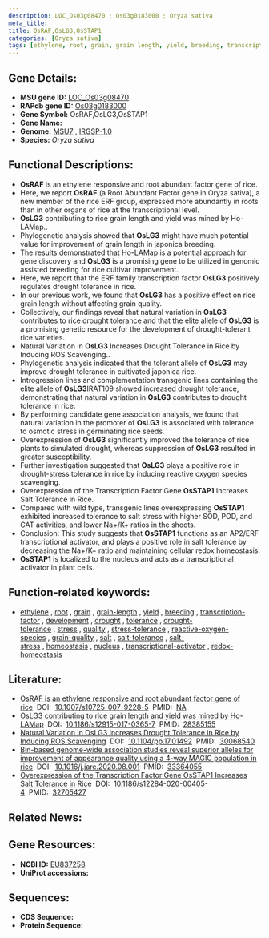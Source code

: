 ```yaml
---
description: LOC_Os03g08470 ; Os03g0183000 ; Oryza sativa
meta_title:
title: OsRAF,OsLG3,OsSTAP1
categories: [Oryza sativa]
tags: [ethylene, root, grain, grain length, yield, breeding, transcription factor, development, drought, tolerance, drought tolerance, stress, quality, stress tolerance, reactive oxygen species, grain quality, salt, salt tolerance, salt stress, homeostasis, nucleus, transcriptional activator, redox homeostasis]
---
```


## Gene Details:
- **MSU gene ID:** [LOC_Os03g08470](http://rice.uga.edu/cgi-bin/ORF_infopage.cgi?orf=LOC_Os03g08470)  
- **RAPdb gene ID:** [Os03g0183000](https://rapdb.dna.affrc.go.jp/locus/?name=Os03g0183000)  
- **Gene Symbol:** OsRAF,OsLG3,OsSTAP1
- **Gene Name:**
- **Genome:**  [MSU7](http://rice.uga.edu/)&nbsp;,&nbsp;[IRGSP-1.0](https://rapdb.dna.affrc.go.jp/download/irgsp1.html)
- **Species:** *Oryza sativa*

## Functional Descriptions:
   - **OsRAF** is an ethylene responsive and root abundant factor gene of rice.
   - Here, we report **OsRAF** (a Root Abundant Factor gene in Oryza sativa), a new member of the rice ERF group, expressed more abundantly in roots than in other organs of rice at the transcriptional level.
   - **OsLG3** contributing to rice grain length and yield was mined by Ho-LAMap..
   - Phylogenetic analysis showed that **OsLG3** might have much potential value for improvement of grain length in japonica breeding.
   - The results demonstrated that Ho-LAMap is a potential approach for gene discovery and **OsLG3** is a promising gene to be utilized in genomic assisted breeding for rice cultivar improvement.
   - Here, we report that the ERF family transcription factor **OsLG3** positively regulates drought tolerance in rice.
   - In our previous work, we found that **OsLG3** has a positive effect on rice grain length without affecting grain quality.
   - Collectively, our findings reveal that natural variation in **OsLG3** contributes to rice drought tolerance and that the elite allele of **OsLG3** is a promising genetic resource for the development of drought-tolerant rice varieties.
   - Natural Variation in **OsLG3** Increases Drought Tolerance in Rice by Inducing ROS Scavenging..
   - Phylogenetic analysis indicated that the tolerant allele of **OsLG3** may improve drought tolerance in cultivated japonica rice.
   - Introgression lines and complementation transgenic lines containing the elite allele of **OsLG3**IRAT109 showed increased drought tolerance, demonstrating that natural variation in **OsLG3** contributes to drought tolerance in rice.
   - By performing candidate gene association analysis, we found that natural variation in the promoter of **OsLG3** is associated with tolerance to osmotic stress in germinating rice seeds.
   - Overexpression of **OsLG3** significantly improved the tolerance of rice plants to simulated drought, whereas suppression of **OsLG3** resulted in greater susceptibility.
   - Further investigation suggested that **OsLG3** plays a positive role in drought-stress tolerance in rice by inducing reactive oxygen species scavenging.
   - Overexpression of the Transcription Factor Gene **OsSTAP1** Increases Salt Tolerance in Rice.
   - Compared with wild type, transgenic lines overexpressing **OsSTAP1** exhibited increased tolerance to salt stress with higher SOD, POD, and CAT activities, and lower Na+/K+ ratios in the shoots.
   - Conclusion: This study suggests that **OsSTAP1** functions as an AP2/ERF transcriptional activator, and plays a positive role in salt tolerance by decreasing the Na+/K+ ratio and maintaining cellular redox homeostasis.
   - **OsSTAP1** is localized to the nucleus and acts as a transcriptional activator in plant cells.

## Function-related keywords:
   - [ethylene](/tags/ethylene/)&nbsp;,&nbsp;[root](/tags/root/)&nbsp;,&nbsp;[grain](/tags/grain/)&nbsp;,&nbsp;[grain-length](/tags/grain-length/)&nbsp;,&nbsp;[yield](/tags/yield/)&nbsp;,&nbsp;[breeding](/tags/breeding/)&nbsp;,&nbsp;[transcription-factor](/tags/transcription-factor/)&nbsp;,&nbsp;[development](/tags/development/)&nbsp;,&nbsp;[drought](/tags/drought/)&nbsp;,&nbsp;[tolerance](/tags/tolerance/)&nbsp;,&nbsp;[drought-tolerance](/tags/drought-tolerance/)&nbsp;,&nbsp;[stress](/tags/stress/)&nbsp;,&nbsp;[quality](/tags/quality/)&nbsp;,&nbsp;[stress-tolerance](/tags/stress-tolerance/)&nbsp;,&nbsp;[reactive-oxygen-species](/tags/reactive-oxygen-species/)&nbsp;,&nbsp;[grain-quality](/tags/grain-quality/)&nbsp;,&nbsp;[salt](/tags/salt/)&nbsp;,&nbsp;[salt-tolerance](/tags/salt-tolerance/)&nbsp;,&nbsp;[salt-stress](/tags/salt-stress/)&nbsp;,&nbsp;[homeostasis](/tags/homeostasis/)&nbsp;,&nbsp;[nucleus](/tags/nucleus/)&nbsp;,&nbsp;[transcriptional-activator](/tags/transcriptional-activator/)&nbsp;,&nbsp;[redox-homeostasis](/tags/redox-homeostasis/)

## Literature:
   - [OsRAF is an ethylene responsive and root abundant factor gene of rice](https://www.doi.org/10.1007/s10725-007-9228-5)&nbsp;&nbsp;DOI:&nbsp;&nbsp;[10.1007/s10725-007-9228-5](https://www.doi.org/10.1007/s10725-007-9228-5)&nbsp;&nbsp;PMID:&nbsp;&nbsp;[NA](https://pubmed.ncbi.nlm.nih.gov/NA/)
   - [OsLG3 contributing to rice grain length and yield was mined by Ho-LAMap](https://www.doi.org/10.1186/s12915-017-0365-7)&nbsp;&nbsp;DOI:&nbsp;&nbsp;[10.1186/s12915-017-0365-7](https://www.doi.org/10.1186/s12915-017-0365-7)&nbsp;&nbsp;PMID:&nbsp;&nbsp;[28385155](https://pubmed.ncbi.nlm.nih.gov/28385155/)
   - [Natural Variation in OsLG3 Increases Drought Tolerance in Rice by Inducing ROS Scavenging](https://www.doi.org/10.1104/pp.17.01492)&nbsp;&nbsp;DOI:&nbsp;&nbsp;[10.1104/pp.17.01492](https://www.doi.org/10.1104/pp.17.01492)&nbsp;&nbsp;PMID:&nbsp;&nbsp;[30068540](https://pubmed.ncbi.nlm.nih.gov/30068540/)
   - [Bin-based genome-wide association studies reveal superior alleles for improvement of appearance quality using a 4-way MAGIC population in rice](https://www.doi.org/10.1016/j.jare.2020.08.001)&nbsp;&nbsp;DOI:&nbsp;&nbsp;[10.1016/j.jare.2020.08.001](https://www.doi.org/10.1016/j.jare.2020.08.001)&nbsp;&nbsp;PMID:&nbsp;&nbsp;[33364055](https://pubmed.ncbi.nlm.nih.gov/33364055/)
   - [Overexpression of the Transcription Factor Gene OsSTAP1 Increases Salt Tolerance in Rice](https://www.doi.org/10.1186/s12284-020-00405-4)&nbsp;&nbsp;DOI:&nbsp;&nbsp;[10.1186/s12284-020-00405-4](https://www.doi.org/10.1186/s12284-020-00405-4)&nbsp;&nbsp;PMID:&nbsp;&nbsp;[32705427](https://pubmed.ncbi.nlm.nih.gov/32705427/)

## Related News:

## Gene Resources:
- **NCBI ID:**  [EU837258](http://www.ncbi.nlm.nih.gov/nuccore/EU837258)
- **UniProt accessions:** [](https://www.uniprot.org/uniprotkb//entry)

## Sequences:
- **CDS Sequence:**
- **Protein Sequence:**
